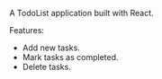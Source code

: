 A TodoList application built with React.  

Features: 
- Add new tasks.
- Mark tasks as completed.
- Delete tasks.

